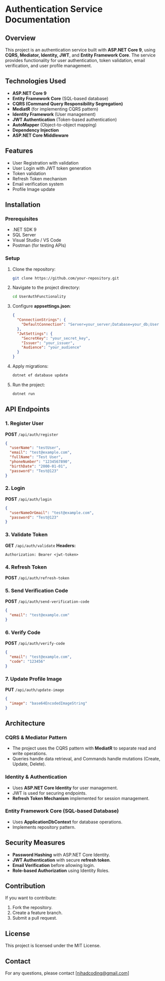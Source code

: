 # Authentication Service Documentation

## Overview
This project is an authentication service built with **ASP.NET Core 9**, using **CQRS, Mediator, Identity, JWT**, and **Entity Framework Core**. The service provides functionality for user authentication, token validation, email verification, and user profile management.

## Technologies Used
- **ASP.NET Core 9**
- **Entity Framework Core** (SQL-based database)
- **CQRS (Command Query Responsibility Segregation)**
- **MediatR** (for implementing CQRS pattern)
- **Identity Framework** (User management)
- **JWT Authentication** (Token-based authentication)
- **AutoMapper** (Object-to-object mapping)
- **Dependency Injection**
- **ASP.NET Core Middleware**

## Features
- User Registration with validation
- User Login with JWT token generation
- Token validation
- Refresh Token mechanism
- Email verification system
- Profile Image update

## Installation

### Prerequisites
- .NET SDK 9
- SQL Server
- Visual Studio / VS Code
- Postman (for testing APIs)

### Setup
1. Clone the repository:
   ```sh
   git clone https://github.com/your-repository.git
   ```
2. Navigate to the project directory:
   ```sh
   cd UserAuthFunctionality
   ```
3. Configure **appsettings.json**:
   ```json
   {
     "ConnectionStrings": {
       "DefaultConnection": "Server=your_server;Database=your_db;User Id=your_user;Password=your_password;"
     },
     "JwtSettings": {
       "SecretKey": "your_secret_key",
       "Issuer": "your_issuer",
       "Audience": "your_audience"
     }
   }
   ```
4. Apply migrations:
   ```sh
   dotnet ef database update
   ```
5. Run the project:
   ```sh
   dotnet run
   ```

## API Endpoints

### 1. **Register User**
   **POST** `/api/auth/register`
   ```json
   {
     "userName": "testUser",
     "email": "test@example.com",
     "fullName": "Test User",
     "phoneNumber": "1234567890",
     "birthDate": "2000-01-01",
     "password": "Test@123"
   }
   ```

### 2. **Login**
   **POST** `/api/auth/login`
   ```json
   {
     "userNameOrGmail": "test@example.com",
     "password": "Test@123"
   }
   ```

### 3. **Validate Token**
   **GET** `/api/auth/validate`
   **Headers:**
   ```
   Authorization: Bearer <jwt-token>
   ```

### 4. **Refresh Token**
   **POST** `/api/auth/refresh-token`

### 5. **Send Verification Code**
   **POST** `/api/auth/send-verification-code`
   ```json
   {
     "email": "test@example.com"
   }
   ```

### 6. **Verify Code**
   **POST** `/api/auth/verify-code`
   ```json
   {
     "email": "test@example.com",
     "code": "123456"
   }
   ```

### 7. **Update Profile Image**
   **PUT** `/api/auth/update-image`
   ```json
   {
     "image": "base64EncodedImageString"
   }
   ```

## Architecture
### **CQRS & Mediator Pattern**
- The project uses the CQRS pattern with **MediatR** to separate read and write operations.
- Queries handle data retrieval, and Commands handle mutations (Create, Update, Delete).

### **Identity & Authentication**
- Uses **ASP.NET Core Identity** for user management.
- JWT is used for securing endpoints.
- **Refresh Token Mechanism** implemented for session management.

### **Entity Framework Core (SQL-based Database)**
- Uses **ApplicationDbContext** for database operations.
- Implements repository pattern.

## Security Measures
- **Password Hashing** with ASP.NET Core Identity.
- **JWT Authentication** with secure **refresh token**.
- **Email Verification** before allowing login.
- **Role-based Authorization** using Identity Roles.

## Contribution
If you want to contribute:
1. Fork the repository.
2. Create a feature branch.
3. Submit a pull request.

## License
This project is licensed under the MIT License.

## Contact
For any questions, please contact [nihadcoding@gmail.com]


